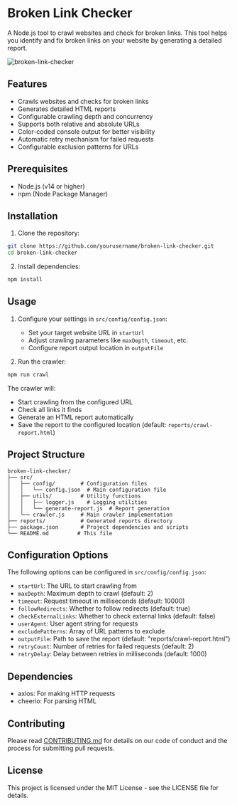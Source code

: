 # Broken Link Checker

A Node.js tool to crawl websites and check for broken links. This tool helps you identify and fix broken links on your website by generating a detailed report.

![broken-link-checker](https://github.com/user-attachments/assets/a636ee52-734a-4aaa-adaa-2bc9ed9c6119)


## Features

- Crawls websites and checks for broken links
- Generates detailed HTML reports
- Configurable crawling depth and concurrency
- Supports both relative and absolute URLs
- Color-coded console output for better visibility
- Automatic retry mechanism for failed requests
- Configurable exclusion patterns for URLs

## Prerequisites

- Node.js (v14 or higher)
- npm (Node Package Manager)

## Installation

1. Clone the repository:

```bash
git clone https://github.com/yourusername/broken-link-checker.git
cd broken-link-checker
```

2. Install dependencies:

```bash
npm install
```

## Usage

1. Configure your settings in `src/config/config.json`:

   - Set your target website URL in `startUrl`
   - Adjust crawling parameters like `maxDepth`, `timeout`, etc.
   - Configure report output location in `outputFile`

2. Run the crawler:

```bash
npm run crawl
```

The crawler will:

- Start crawling from the configured URL
- Check all links it finds
- Generate an HTML report automatically
- Save the report to the configured location (default: `reports/crawl-report.html`)

## Project Structure

```
broken-link-checker/
├── src/
│   ├── config/        # Configuration files
│   │   └── config.json  # Main configuration file
│   ├── utils/         # Utility functions
│   │   ├── logger.js    # Logging utilities
│   │   └── generate-report.js  # Report generation
│   └── crawler.js     # Main crawler implementation
├── reports/           # Generated reports directory
├── package.json       # Project dependencies and scripts
└── README.md         # This file
```

## Configuration Options

The following options can be configured in `src/config/config.json`:

- `startUrl`: The URL to start crawling from
- `maxDepth`: Maximum depth to crawl (default: 2)
- `timeout`: Request timeout in milliseconds (default: 10000)
- `followRedirects`: Whether to follow redirects (default: true)
- `checkExternalLinks`: Whether to check external links (default: false)
- `userAgent`: User agent string for requests
- `excludePatterns`: Array of URL patterns to exclude
- `outputFile`: Path to save the report (default: "reports/crawl-report.html")
- `retryCount`: Number of retries for failed requests (default: 2)
- `retryDelay`: Delay between retries in milliseconds (default: 1000)

## Dependencies

- axios: For making HTTP requests
- cheerio: For parsing HTML

## Contributing

Please read [CONTRIBUTING.md](CONTRIBUTING.md) for details on our code of conduct and the process for submitting pull requests.

## License

This project is licensed under the MIT License - see the LICENSE file for details.
